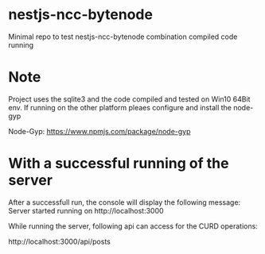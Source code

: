 # nestjs-ncc-bytenode
Minimal repo to test nestjs-ncc-bytenode combination compiled code running

# Note
Project uses the sqlite3 and the code compiled and tested on Win10 64Bit env.
If running on the other platform pleaes configure and install the node-gyp

Node-Gyp: https://www.npmjs.com/package/node-gyp

# With a successful running of the server
After a successfull run, the console will display the following message:
Server started running on http://localhost:3000

While running the server, following api can access for the CURD operations:

http://localhost:3000/api/posts